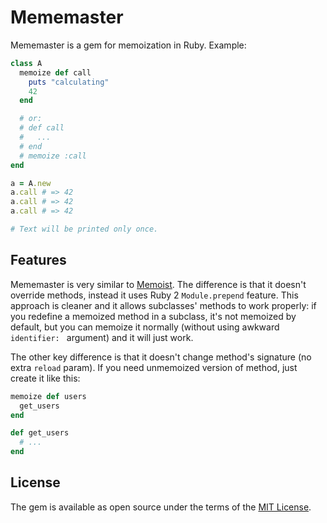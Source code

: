 # Mememaster

Mememaster is a gem for memoization in Ruby. Example:

```ruby
class A
  memoize def call
    puts "calculating"
    42
  end

  # or:
  # def call
  #   ...
  # end
  # memoize :call
end

a = A.new
a.call # => 42
a.call # => 42
a.call # => 42

# Text will be printed only once.
```

## Features
Mememaster is very similar to [Memoist](https://github.com/matthewrudy/memoist). The difference is that it doesn't override methods, instead it uses Ruby 2 `Module.prepend` feature. This approach is cleaner and it allows subclasses' methods to work properly: if you redefine a memoized method in a subclass, it's not memoized by default, but you can memoize it normally (without using awkward `identifier: ` argument) and it will just work.

The other key difference is that it doesn't change method's signature (no extra `reload` param). If you need unmemoized version of method, just create it like this:

```ruby
memoize def users
  get_users
end

def get_users
  # ...
end
```

## License

The gem is available as open source under the terms of the [MIT License](https://opensource.org/licenses/MIT).
